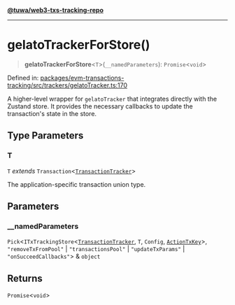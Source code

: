 [**@tuwa/web3-txs-tracking-repo**](../../../README.md)

***

# gelatoTrackerForStore()

> **gelatoTrackerForStore**\<`T`\>(`__namedParameters`): `Promise`\<`void`\>

Defined in: [packages/evm-transactions-tracking/src/trackers/gelatoTracker.ts:170](https://github.com/TuwaIO/web3-transactions-tracking/blob/c4501805f0653586df89a8ca8b457a9b9dbc45fd/packages/evm-transactions-tracking/src/trackers/gelatoTracker.ts#L170)

A higher-level wrapper for `gelatoTracker` that integrates directly with the Zustand store.
It provides the necessary callbacks to update the transaction's state in the store.

## Type Parameters

### T

`T` *extends* `Transaction`\<[`TransactionTracker`](../enumerations/TransactionTracker.md)\>

The application-specific transaction union type.

## Parameters

### \_\_namedParameters

`Pick`\<`ITxTrackingStore`\<[`TransactionTracker`](../enumerations/TransactionTracker.md), `T`, `Config`, [`ActionTxKey`](../type-aliases/ActionTxKey.md)\>, `"removeTxFromPool"` \| `"transactionsPool"` \| `"updateTxParams"` \| `"onSucceedCallbacks"`\> & `object`

## Returns

`Promise`\<`void`\>
